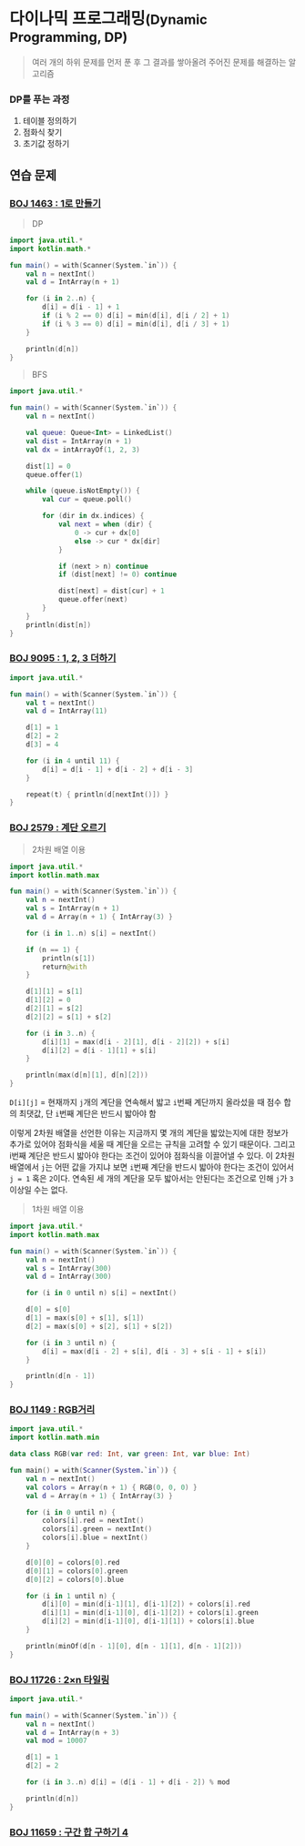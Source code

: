 # 다이나믹 프로그래밍<small>(Dynamic Programming, DP)</small>

> 여러 개의 하위 문제를 먼저 푼 후 그 결과를 쌓아올려 주어진 문제를 해결하는 알고리즘

### DP를 푸는 과정

1. 테이블 정의하기
2. 점화식 찾기
3. 초기값 정하기

## 연습 문제

### [BOJ 1463 : 1로 만들기](https://www.acmicpc.net/problem/1463)

> DP

```kotlin
import java.util.*
import kotlin.math.*

fun main() = with(Scanner(System.`in`)) {
    val n = nextInt()
    val d = IntArray(n + 1)

    for (i in 2..n) {
        d[i] = d[i - 1] + 1
        if (i % 2 == 0) d[i] = min(d[i], d[i / 2] + 1)
        if (i % 3 == 0) d[i] = min(d[i], d[i / 3] + 1)
    }

    println(d[n])
}
```

> BFS

```kotlin
import java.util.*

fun main() = with(Scanner(System.`in`)) {
    val n = nextInt()

    val queue: Queue<Int> = LinkedList()
    val dist = IntArray(n + 1)
    val dx = intArrayOf(1, 2, 3)

    dist[1] = 0
    queue.offer(1)

    while (queue.isNotEmpty()) {
        val cur = queue.poll()

        for (dir in dx.indices) {
            val next = when (dir) {
                0 -> cur + dx[0]
                else -> cur * dx[dir]
            }

            if (next > n) continue
            if (dist[next] != 0) continue

            dist[next] = dist[cur] + 1
            queue.offer(next)
        }
    }
    println(dist[n])
}
```

### [BOJ 9095 : 1, 2, 3 더하기](https://www.acmicpc.net/problem/9095)

```kotlin
import java.util.*

fun main() = with(Scanner(System.`in`)) {
    val t = nextInt()
    val d = IntArray(11)

    d[1] = 1
    d[2] = 2
    d[3] = 4

    for (i in 4 until 11) {
        d[i] = d[i - 1] + d[i - 2] + d[i - 3]
    }

    repeat(t) { println(d[nextInt()]) }
} 
```

### [BOJ 2579 : 계단 오르기](https://www.acmicpc.net/problem/2579)

> 2차원 배열 이용

```kotlin
import java.util.*
import kotlin.math.max

fun main() = with(Scanner(System.`in`)) {
    val n = nextInt()
    val s = IntArray(n + 1)
    val d = Array(n + 1) { IntArray(3) }

    for (i in 1..n) s[i] = nextInt()

    if (n == 1) {
        println(s[1])
        return@with
    }

    d[1][1] = s[1]
    d[1][2] = 0
    d[2][1] = s[2]
    d[2][2] = s[1] + s[2]

    for (i in 3..n) {
        d[i][1] = max(d[i - 2][1], d[i - 2][2]) + s[i]
        d[i][2] = d[i - 1][1] + s[i]
    }

    println(max(d[n][1], d[n][2]))
}
```

`D[i][j]` = 현재까지 `j`개의 계단을 연속해서 밟고 `i`번째 계단까지 올라섰을 때 점수 합의 최댓값, 단 `i`번째 계단은 반드시 밟아야 함

이렇게 2차원 배열을 선언한 이유는 지금까지 몇 개의 계단을 밟았는지에 대한 정보가 추가로 있어야 점화식을 세울 때 계단을 오르는 규칙을 고려할 수 있기 때문이다. 그리고 i번째 계단은 반드시 밟아야 한다는 조건이 있어야 점화식을 이끌어낼 수 있다. 이 2차원 배열에서 `j`는 어떤 값을 가지냐 보면 `i`번째 계단을 반드시 밟아야 한다는 조건이 있어서 `j = 1` 혹은 `2`이다. 연속된 세 개의 계단을 모두 밟아서는 안된다는 조건으로 인해 `j`가 `3` 이상일 수는 없다.

> 1차원 배열 이용

```kotlin
import java.util.*
import kotlin.math.max

fun main() = with(Scanner(System.`in`)) {
    val n = nextInt()
    val s = IntArray(300)
    val d = IntArray(300)

    for (i in 0 until n) s[i] = nextInt()

    d[0] = s[0]
    d[1] = max(s[0] + s[1], s[1])
    d[2] = max(s[0] + s[2], s[1] + s[2])

    for (i in 3 until n) {
        d[i] = max(d[i - 2] + s[i], d[i - 3] + s[i - 1] + s[i])
    }

    println(d[n - 1])
}
```

### [BOJ 1149 : RGB거리](https://www.acmicpc.net/problem/1149)

```kotlin
import java.util.*
import kotlin.math.min

data class RGB(var red: Int, var green: Int, var blue: Int)

fun main() = with(Scanner(System.`in`)) {
    val n = nextInt()
    val colors = Array(n + 1) { RGB(0, 0, 0) }
    val d = Array(n + 1) { IntArray(3) }

    for (i in 0 until n) {
        colors[i].red = nextInt()
        colors[i].green = nextInt()
        colors[i].blue = nextInt()
    }

    d[0][0] = colors[0].red
    d[0][1] = colors[0].green
    d[0][2] = colors[0].blue

    for (i in 1 until n) {
        d[i][0] = min(d[i-1][1], d[i-1][2]) + colors[i].red
        d[i][1] = min(d[i-1][0], d[i-1][2]) + colors[i].green
        d[i][2] = min(d[i-1][0], d[i-1][1]) + colors[i].blue
    }

    println(minOf(d[n - 1][0], d[n - 1][1], d[n - 1][2]))
}
```

### [BOJ 11726 : 2×n 타일링](https://www.acmicpc.net/problem/11726)

```kotlin
import java.util.*

fun main() = with(Scanner(System.`in`)) {
    val n = nextInt()
    val d = IntArray(n + 3)
    val mod = 10007

    d[1] = 1
    d[2] = 2

    for (i in 3..n) d[i] = (d[i - 1] + d[i - 2]) % mod

    println(d[n])
}
```

### [BOJ 11659 : 구간 합 구하기 4](https://www.acmicpc.net/problem/11659)

```kotlin

```